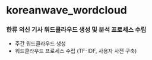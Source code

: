 # koreanwave_wordcloud
### 한류 외신 기사 워드클라우드 생성 및 분석 프로세스 수립

- 주간 워드클라우드 생성
- 워드클라우드 프로세스 수립 (TF-IDF, 사용자 사전 구축)

